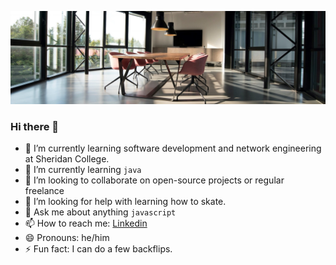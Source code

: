 ![banner showing adegoke's details](./office1-bg.jpg)
### Hi there 👋

- 🔭 I’m currently learning software development and network engineering at Sheridan College.
- 🌱 I’m currently learning `java`
- 👯 I’m looking to collaborate on open-source projects or regular freelance
- 🤔 I’m looking for help with learning how to skate.
- 💬 Ask me about anything `javascript`
- 📫 How to reach me: [Linkedin](https://linkedin.com/in/adegoke-a1)
- 😄 Pronouns: he/him
- ⚡ Fun fact: I can do a few backflips. 
